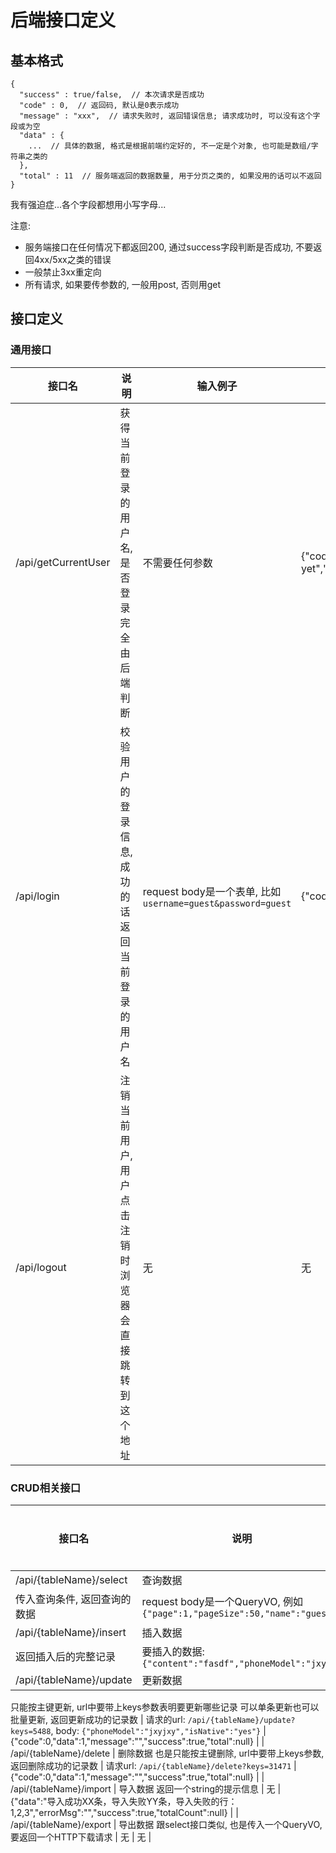 # 后端接口定义

## 基本格式

```
{
  "success" : true/false,  // 本次请求是否成功
  "code" : 0,  // 返回码, 默认是0表示成功
  "message" : "xxx",  // 请求失败时, 返回错误信息; 请求成功时, 可以没有这个字段或为空
  "data" : {
    ...  // 具体的数据, 格式是根据前端约定好的, 不一定是个对象, 也可能是数组/字符串之类的
  },
  "total" : 11  // 服务端返回的数据数量, 用于分页之类的, 如果没用的话可以不返回
}
```

我有强迫症...各个字段都想用小写字母...

注意:
* 服务端接口在任何情况下都返回200, 通过success字段判断是否成功, 不要返回4xx/5xx之类的错误
* 一般禁止3xx重定向
* 所有请求, 如果要传参数的, 一般用post, 否则用get

## 接口定义

### 通用接口

| 接口名  | 说明 | 输入例子 | 输出例子 |
| ------------- | ------------- | ------------- | ------------- |
| /api/getCurrentUser  | 获得当前登录的用户名, 是否登录完全由后端判断 | 不需要任何参数 | {"code":10,"data":null,"message":"not login yet","success":false,"total":null} |
| /api/login | 校验用户的登录信息, 成功的话返回当前登录的用户名 | request body是一个表单, 比如`username=guest&password=guest` | {"code":0,"data":"guest","message":"","success":true,"total":null} |
| /api/logout  | 注销当前用户, 用户点击注销时浏览器会直接跳转到这个地址 | 无 | 无 |

### CRUD相关接口

| 接口名  | 说明 | 输入例子 | 输出例子 |
| ------------- | ------------- | ------------- | ------------- |
| /api/{tableName}/select | 查询数据
传入查询条件, 返回查询的数据 | request body是一个QueryVO, 例如`{"page":1,"pageSize":50,"name":"guest"}` | {"code":0,"data":[{"experience":"Less than 1 year","frequency":"2 to 5 SMS daily","id":6,"isNative":"no","phoneModel":"Nokia"}],"message":"","success":true,"total":31461} |
| /api/{tableName}/insert | 插入数据
返回插入后的完整记录 | 要插入的数据: `{"content":"fasdf","phoneModel":"jxy"}` | {"code":0,"data":{"content":"fasdf","id":31471,"phoneModel":"jxy"},"message":"","success":true,"total":null} |
| /api/{tableName}/update | 更新数据
只能按主键更新, url中要带上keys参数表明要更新哪些记录
可以单条更新也可以批量更新, 返回更新成功的记录数 | 请求的url: `/api/{tableName}/update?keys=5488`, body: `{"phoneModel":"jxyjxy","isNative":"yes"}` | {"code":0,"data":1,"message":"","success":true,"total":null} |
| /api/{tableName}/delete | 删除数据
也是只能按主键删除, url中要带上keys参数, 返回删除成功的记录数 | 请求url: `/api/{tableName}/delete?keys=31471` | {"code":0,"data":1,"message":"","success":true,"total":null} |
| /api/{tableName}/import | 导入数据
返回一个string的提示信息 | 无 | {"data":"导入成功XX条，导入失败YY条，导入失败的行：1,2,3","errorMsg":"","success":true,"totalCount":null} |
| /api/{tableName}/export | 导出数据
跟select接口类似, 也是传入一个QueryVO, 要返回一个HTTP下载请求 | 无 | 无 |
